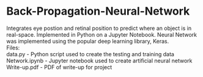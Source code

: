 # Back-Propagation-Neural-Network
Integrates eye postion and retinal position to predict where an object is in real-space. Implemented in Python on a Jupyter Notebook. Neural Network was implemented using the popular deep learning library, Keras. <br />
Files: <br />
data.py - Python script used to create the testing and training data <br />
Network.ipynb - Jupyter notebook used to create artificial neural network <br />
Write-up.pdf - PDF of write-up for project 
